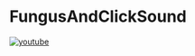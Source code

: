 # FungusAndClickSound
[![youtube](https://img.youtube.com/vi/MsMTbmC1L20/0.jpg)](http://www.youtube.com/watch?v=MsMTbmC1L20 "Play sound and add sprite by mouse click.")